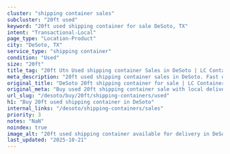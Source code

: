 ```yaml
---
cluster: "shipping container sales"
subcluster: "20ft used"
keyword: "20ft used shipping container for sale DeSoto, TX"
intent: "Transactional-Local"
page_type: "Location-Product"
city: "DeSoto, TX"
service_type: "shipping container"
condition: "Used"
size: "20ft"
title_tag: "20ft Utn Used shipping container Sales in DeSoto | LC Container"
meta_description: "20ft used shipping container sales in DeSoto. Fast delivery, competitive pricing. Serving shipping containers area. Quote ID: C48. Call (214) 524-4168 for your free quote today."
original_title: "DeSoto 20ft shipping container for sale | LC Container"
original_meta: "Buy used 20ft shipping container sale with local delivery in DeSoto, TX. LC Container — local Since 2003. Request a fast quote today."
url_slug: "/desoto/buy/20ft/shipping-containers/used"
h1: "Buy 20ft used shipping container in DeSoto"
internal_links: "/desoto/shipping-containers/sales"
priority: 3
notes: "NaN"
noindex: true
image_alt: "20ft used shipping container available for delivery in DeSoto"
last_updated: "2025-10-21"
---
```


<!-- TODO: Add unique city/inventory copy, images, and internal links here. -->
